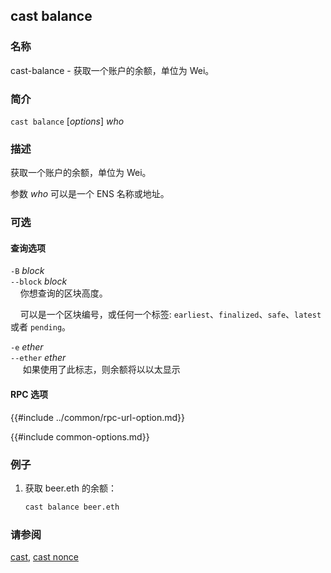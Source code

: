 ## cast balance

### 名称

cast-balance - 获取一个账户的余额，单位为 Wei。

### 简介

``cast balance`` [*options*] *who*

### 描述

获取一个账户的余额，单位为 Wei。

参数 *who* 可以是一个 ENS 名称或地址。

### 可选

#### 查询选项

`-B` *block*  
`--block` *block*  
&nbsp;&nbsp;&nbsp;&nbsp;你想查询的区块高度。

&nbsp;&nbsp;&nbsp;&nbsp;可以是一个区块编号，或任何一个标签: `earliest`、`finalized`、`safe`、`latest` 或者 `pending`。

`-e` *ether*  
`--ether` *ether*  
&nbsp;&nbsp;&nbsp;&nbsp; 如果使用了此标志，则余额将以以太显示

#### RPC 选项

{{#include ../common/rpc-url-option.md}}

{{#include common-options.md}}

### 例子

1. 获取 beer.eth 的余额：
    ```sh
    cast balance beer.eth
    ```

### 请参阅

[cast](./cast.md), [cast nonce](./cast-nonce.md)
